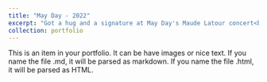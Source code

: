 ```yaml
---
title: "May Day - 2022"
excerpt: "Got a hug and a signature at May Day's Maude Latour concert<br/><img src='/images/maude.jpg'>"
collection: portfolio
---
```


This is an item in your portfolio. It can be have images or nice text. If you name the file .md, it will be parsed as markdown. If you name the file .html, it will be parsed as HTML. 
